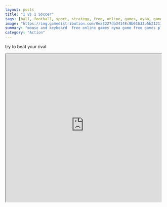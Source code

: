 ```yaml
---
layout: posts
title: "1 vs 1 Soccer"
tags: [ball, football, sport, strategy, free, online, games, oyna, game, free, games, play, play, games]
image: "https://img.gamedistribution.com/8ea3227da34148c8b61633b5b2121196.jpg"
summary: "mouse and keyboard  free online games oyna game free games play play games"
category: "Action"
---
```


try to beat your rival

<iframe width="100%" height="480px;" src="https://html5.gamedistribution.com/8ea3227da34148c8b61633b5b2121196/"></iframe>